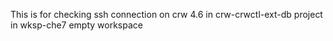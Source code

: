 This is for checking ssh connection on crw 4.6 in crw-crwctl-ext-db project in wksp-che7 empty workspace
